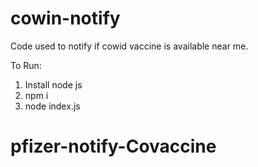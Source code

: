 # cowin-notify
Code used to notify if cowid vaccine is available near me.

To Run:
1. Install node js
2. npm i
3. node index.js
# pfizer-notify-Covaccine